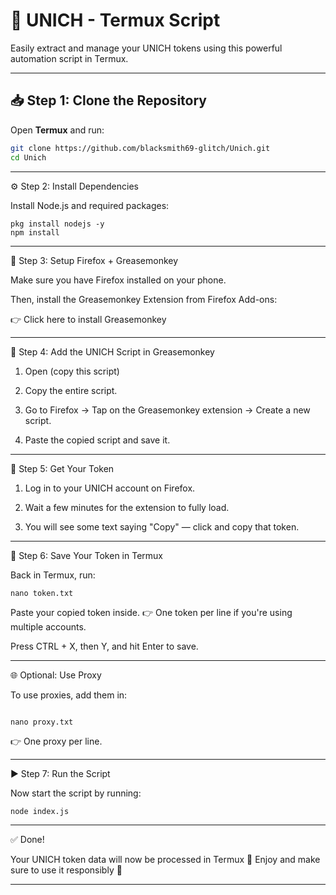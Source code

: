 
# 🚀 UNICH - Termux Script

Easily extract and manage your UNICH tokens using this powerful automation script in Termux.

---

## 📥 Step 1: Clone the Repository

Open **Termux** and run:

```bash
git clone https://github.com/blacksmith69-glitch/Unich.git
cd Unich
```

---

⚙️ Step 2: Install Dependencies

Install Node.js and required packages:
```
pkg install nodejs -y
npm install
```

---

🦊 Step 3: Setup Firefox + Greasemonkey

Make sure you have Firefox installed on your phone.

Then, install the Greasemonkey Extension from Firefox Add-ons:

👉 Click here to install Greasemonkey


---

📜 Step 4: Add the UNICH Script in Greasemonkey

1. Open (copy this script)

2. Copy the entire script.

3. Go to Firefox → Tap on the Greasemonkey extension → Create a new script.


4. Paste the copied script and save it.




---

🔐 Step 5: Get Your Token

1. Log in to your UNICH account on Firefox.


2. Wait a few minutes for the extension to fully load.


3. You will see some text saying "Copy" — click and copy that token.




---

📄 Step 6: Save Your Token in Termux

Back in Termux, run:

```
nano token.txt
```

Paste your copied token inside.
👉 One token per line if you're using multiple accounts.

Press CTRL + X, then Y, and hit Enter to save.


---

🌐 Optional: Use Proxy

To use proxies, add them in:
```

nano proxy.txt

```
👉 One proxy per line.


---

▶️ Step 7: Run the Script

Now start the script by running:
```
node index.js
```

---

✅ Done!

Your UNICH token data will now be processed in Termux 🚀
Enjoy and make sure to use it responsibly 🙌

---

